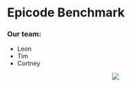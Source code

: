 # Epicode Benchmark
<h3>Our team:</h3>
<ul>
  <li>Leon</li>
  <li>Tim</li>
  <li>Cortney</li>
</ul>
<p align="center">
  <img src="https://i.pinimg.com/originals/d3/ca/2b/d3ca2b6b5b0d90c4b98195b205defa29.gif"/>
</p>
